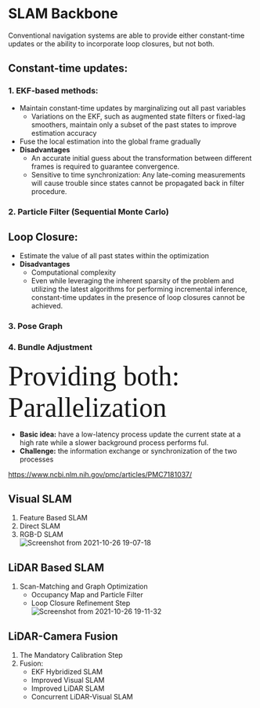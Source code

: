
# SLAM Backbone

Conventional navigation systems are able to provide either constant-time updates or the ability to incorporate loop closures, but not both. 

## **Constant-time updates:**
### 1. EKF-based methods:
  *  Maintain constant-time updates by marginalizing out all past variables   
     *  Variations on the EKF, such as augmented state filters or fixed-lag smoothers, maintain only a subset of the past states to improve estimation accuracy
  *  Fuse the local estimation into the global frame gradually  
  * **Disadvantages**  
    *  An accurate initial guess about the transformation between different frames is required to guarantee convergence.
    *  Sensitive to time synchronization: Any late-coming measurements will cause trouble since states cannot be propagated back in filter procedure.
### 2. Particle Filter (Sequential Monte Carlo)

## **Loop Closure:**
* Estimate the value of all past states within the optimization  
* **Disadvantages**  
  * Computational complexity
  * Even while leveraging the inherent sparsity of the problem and utilizing the latest algorithms for performing incremental inference, constant-time updates in the presence of loop closures cannot be achieved.

### 3. Pose Graph
### 4. Bundle Adjustment

<span style="font-family:Papyrus; font-size:4em;">Providing both: Parallelization</span>

 * **Basic idea:** have a low-latency process update the current state at a high rate while a slower background process performs ful.
 * **Challenge:** the information exchange or synchronization of the two processes

https://www.ncbi.nlm.nih.gov/pmc/articles/PMC7181037/
## Visual SLAM
1. Feature Based SLAM
2. Direct SLAM
3. RGB-D SLAM  
![Screenshot from 2021-10-26 19-07-18](https://user-images.githubusercontent.com/46463022/138973630-2c726c52-d7d4-409b-8ee7-ad5172c59d34.png)

## LiDAR Based SLAM
1. Scan-Matching and Graph Optimization
   * Occupancy Map and Particle Filter
   * Loop Closure Refinement Step  
![Screenshot from 2021-10-26 19-11-32](https://user-images.githubusercontent.com/46463022/138973920-85c57386-6db3-40d2-9116-89dd0c24b1fb.png)

## LiDAR-Camera Fusion
1. The Mandatory Calibration Step
2. Fusion:
    *  EKF Hybridized SLAM
    *  Improved Visual SLAM
    *  Improved LiDAR SLAM
    *  Concurrent LiDAR-Visual SLAM

